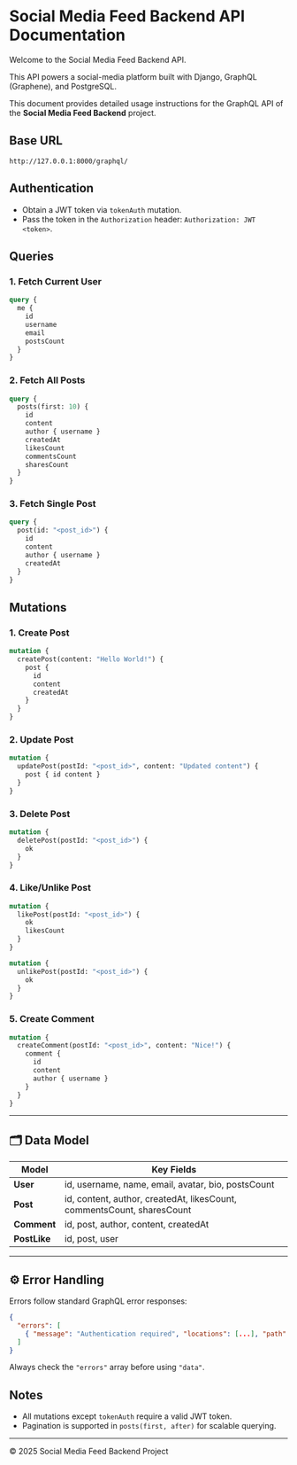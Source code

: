 # Social Media Feed Backend API Documentation

Welcome to the Social Media Feed Backend API.
>
This API powers a social-media platform built with Django, GraphQL (Graphene), and PostgreSQL.

This document provides detailed usage instructions for the GraphQL API of the **Social Media Feed Backend** project.

## Base URL
```
http://127.0.0.1:8000/graphql/
```

## Authentication
- Obtain a JWT token via `tokenAuth` mutation.
- Pass the token in the `Authorization` header: `Authorization: JWT <token>`.

## Queries

### 1. Fetch Current User
```graphql
query {
  me {
    id
    username
    email
    postsCount
  }
}
```

### 2. Fetch All Posts
```graphql
query {
  posts(first: 10) {
    id
    content
    author { username }
    createdAt
    likesCount
    commentsCount
    sharesCount
  }
}
```

### 3. Fetch Single Post
```graphql
query {
  post(id: "<post_id>") {
    id
    content
    author { username }
    createdAt
  }
}
```

## Mutations

### 1. Create Post
```graphql
mutation {
  createPost(content: "Hello World!") {
    post {
      id
      content
      createdAt
    }
  }
}
```

### 2. Update Post
```graphql
mutation {
  updatePost(postId: "<post_id>", content: "Updated content") {
    post { id content }
  }
}
```

### 3. Delete Post
```graphql
mutation {
  deletePost(postId: "<post_id>") {
    ok
  }
}
```

### 4. Like/Unlike Post
```graphql
mutation {
  likePost(postId: "<post_id>") {
    ok
    likesCount
  }
}

mutation {
  unlikePost(postId: "<post_id>") {
    ok
  }
}
```

### 5. Create Comment
```graphql
mutation {
  createComment(postId: "<post_id>", content: "Nice!") {
    comment {
      id
      content
      author { username }
    }
  }
}
```

---
## 🗂 Data Model

| Model        | Key Fields                                                             |
| ------------ | ---------------------------------------------------------------------- |
| **User**     | id, username, name, email, avatar, bio, postsCount                     |
| **Post**     | id, content, author, createdAt, likesCount, commentsCount, sharesCount |
| **Comment**  | id, post, author, content, createdAt                                   |
| **PostLike** | id, post, user                                                         |

---

## ⚙️ Error Handling

Errors follow standard GraphQL error responses:

```json
{
  "errors": [
    { "message": "Authentication required", "locations": [...], "path": [...] }
  ]
}
```

Always check the `"errors"` array before using `"data"`.

## Notes
- All mutations except `tokenAuth` require a valid JWT token.
- Pagination is supported in `posts(first, after)` for scalable querying.

---
© 2025 Social Media Feed Backend Project